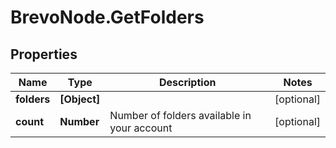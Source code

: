# BrevoNode.GetFolders

## Properties
Name | Type | Description | Notes
------------ | ------------- | ------------- | -------------
**folders** | **[Object]** |  | [optional] 
**count** | **Number** | Number of folders available in your account | [optional] 


